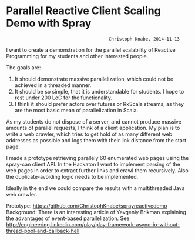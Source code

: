 Parallel Reactive Client Scaling Demo with Spray
===============================
                                           Christoph Knabe, 2014-11-13

I want to create a demonstration for the parallel scalability
of Reactive Programming for my students and other interested people.

The goals are:

1. It should demonstrate massive parallelization, which could not be achieved in a threaded manner.
2. It should be so simple, that it is understandable for students. I hope to rest under 200 LoC for the functionality.
3. I think it should prefer actors over futures or RxScala streams, as they are the most basic mean of parallelization in Scala.

As my students do not dispose of a server, and cannot produce massive amounts of parallel requests, I think of a client application. My plan is to write a web crawler, which tries to get hold of as many different web addresses as possible and logs them with their link distance from the start page.

I made a prototype retrieving parallely 60 enumerated web pages using the spray-can client API.
In the Hackaton I want to implement parsing of the web pages in order to extract further links and crawl them recursively.
Also the duplicate-avoiding logic needs to be implemented.

Ideally in the end we could compare the results with a multithreaded Java web crawler.

Prototype: https://github.com/ChristophKnabe/sprayreactivedemo
Background: There is an interesting article of Yevgeniy Brikman explaining the advantages of event-based parallelization. See http://engineering.linkedin.com/play/play-framework-async-io-without-thread-pool-and-callback-hell
